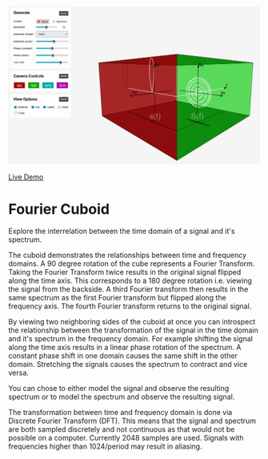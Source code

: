 ![Screenshot of the app](preview.png)

[Live Demo](https://static.laszlokorte.de/fourier/)

# Fourier Cuboid

Explore the interrelation between the time domain of a signal and it's spectrum.

The cuboid demonstrates the relationships between time and frequency domains. A 90 degree rotation of the cube represents a Fourier Transform. Taking the Fourier Transform twice results in the original signal flipped along the time axis. This corresponds to a 180 degree rotation i.e. viewing the signal from the backside. A third Fourier transform then results in the same spectrum as the first Fourier transform but flipped along the frequency axis. The fourth Fourier transform returns to the original signal.

By viewing two neighboring sides of the cuboid at once you can introspect the relationship between the transformation of the signal in the time domain and it's spectrum in the frequency domain. For example shifting the signal along the time axis results in a linear phase rotation of the spectrum. A constant phase shift in one domain causes the same shift in the other domain. Stretching the signals causes the spectrum to contract and vice versa.

You can chose to either model the signal and observe the resulting spectrum or to model the spectrum and observe the resulting signal.

The transformation between time and frequency domain is done via Discrete Fourier Transform (DFT). This means that the signal and spectrum are both sampled discretely and not continuous as that would not be possible on a computer. Currently 2048 samples are used. Signals with frequencies higher than 1024/period may result in aliasing.